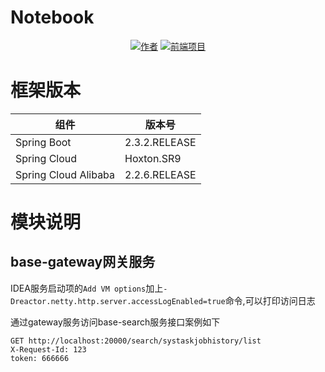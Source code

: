 # Notebook

<p align="center">
    <a href="#"><img src="https://img.shields.io/badge/作者-yunze-orange.svg" alt="作者"></a>
    <a href="#"><img src="https://img.shields.io/badge/前端项目-gitee地址-orange.svg" alt="前端项目"></a>
</p>

# 框架版本

| 组件                   | 版本号           |
|----------------------|---------------|
| Spring Boot          | 2.3.2.RELEASE |
| Spring Cloud         | Hoxton.SR9    |
| Spring Cloud Alibaba | 2.2.6.RELEASE |


# 模块说明

## base-gateway网关服务

IDEA服务启动项的`Add VM options`加上`-Dreactor.netty.http.server.accessLogEnabled=true`命令,可以打印访问日志

通过gateway服务访问base-search服务接口案例如下

```http request
GET http://localhost:20000/search/systaskjobhistory/list
X-Request-Id: 123
token: 666666
```